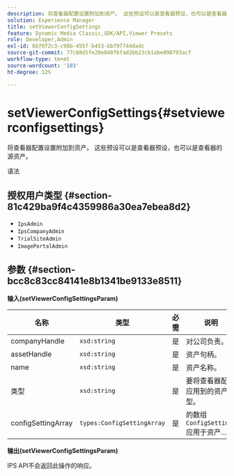 ```yaml
---
description: 将查看器配置设置附加到资产。 这些预设可以是查看器预设，也可以是查看器的源资产。
solution: Experience Manager
title: setViewerConfigSettings
feature: Dynamic Media Classic,SDK/API,Viewer Presets
role: Developer,Admin
exl-id: 6b70f2c3-c98b-455f-b453-bb797744dadc
source-git-commit: 77c88d5fe20e048f6fad2bb23cb1abe090793acf
workflow-type: tm+mt
source-wordcount: '103'
ht-degree: 12%

---
```


# setViewerConfigSettings{#setviewerconfigsettings}

将查看器配置设置附加到资产。 这些预设可以是查看器预设，也可以是查看器的源资产。

语法

## 授权用户类型 {#section-81c429ba9f4c4359986a30ea7ebea8d2}

* `IpsAdmin`
* `IpsCompanyAdmin`
* `TrialSiteAdmin`
* `ImagePortalAdmin`

## 参数 {#section-bcc8c83cc84141e8b1341be9133e8511}

**输入(setViewerConfigSettingsParam)**

| 名称 | 类型 | 必需 | 说明 |
|---|---|---|---|
| companyHandle | `xsd:string` | 是 | 对公司负责。 |
| assetHandle | `xsd:string` | 是 | 资产句柄。 |
| name | `xsd:string` | 是 | 资产名称。 |
| 类型 | `xsd:string` | 是 | 要将查看器配置应用到的资产类型。 |
| configSettingArray | `types:ConfigSettingArray` | 是 | 的数组 `ConfigSettings` 应用于资产…… |

**输出(setViewerConfigSettingsParam)**

IPS API不会返回此操作的响应。
